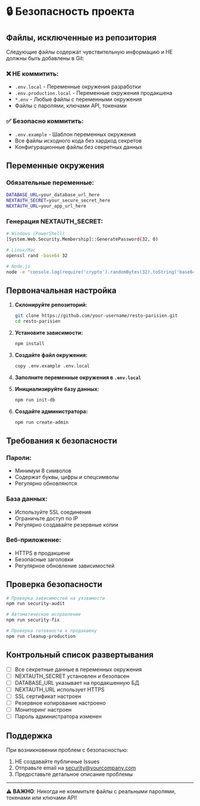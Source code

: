# 🔒 Безопасность проекта

## Файлы, исключенные из репозитория

Следующие файлы содержат чувствительную информацию и НЕ должны быть добавлены в Git:

### ❌ НЕ коммитить:

- `.env.local` - Переменные окружения разработки
- `.env.production.local` - Переменные окружения продакшена
- `*.env` - Любые файлы с переменными окружения
- Файлы с паролями, ключами API, токенами

### ✅ Безопасно коммитить:

- `.env.example` - Шаблон переменных окружения
- Все файлы исходного кода без хардкод секретов
- Конфигурационные файлы без секретных данных

## Переменные окружения

### Обязательные переменные:

```bash
DATABASE_URL=your_database_url_here
NEXTAUTH_SECRET=your_secure_secret_here
NEXTAUTH_URL=your_app_url_here
```

### Генерация NEXTAUTH_SECRET:

```bash
# Windows (PowerShell)
[System.Web.Security.Membership]::GeneratePassword(32, 0)

# Linux/Mac
openssl rand -base64 32

# Node.js
node -e "console.log(require('crypto').randomBytes(32).toString('base64'))"
```

## Первоначальная настройка

1. **Склонируйте репозиторий:**

   ```bash
   git clone https://github.com/your-username/resto-parisien.git
   cd resto-parisien
   ```

2. **Установите зависимости:**

   ```bash
   npm install
   ```

3. **Создайте файл окружения:**

   ```bash
   copy .env.example .env.local
   ```

4. **Заполните переменные окружения в `.env.local`**

5. **Инициализируйте базу данных:**

   ```bash
   npm run init-db
   ```

6. **Создайте администратора:**
   ```bash
   npm run create-admin
   ```

## Требования к безопасности

### Пароли:

- Минимум 8 символов
- Содержат буквы, цифры и спецсимволы
- Регулярно обновляются

### База данных:

- Используйте SSL соединения
- Ограничьте доступ по IP
- Регулярно создавайте резервные копии

### Веб-приложение:

- HTTPS в продакшене
- Безопасные заголовки
- Регулярное обновление зависимостей

## Проверка безопасности

```bash
# Проверка зависимостей на уязвимости
npm run security-audit

# Автоматическое исправление
npm run security-fix

# Проверка готовности к продакшену
npm run cleanup-production
```

## Контрольный список развертывания

- [ ] Все секретные данные в переменных окружения
- [ ] NEXTAUTH_SECRET установлен и безопасен
- [ ] DATABASE_URL указывает на продакшенную БД
- [ ] NEXTAUTH_URL использует HTTPS
- [ ] SSL сертификат настроен
- [ ] Резервное копирование настроено
- [ ] Мониторинг настроен
- [ ] Пароль администратора изменен

## Поддержка

При возникновении проблем с безопасностью:

1. НЕ создавайте публичные Issues
2. Отправьте email на security@yourcompany.com
3. Предоставьте детальное описание проблемы

---

⚠️ **ВАЖНО**: Никогда не коммитьте файлы с реальными паролями, токенами или ключами API!
